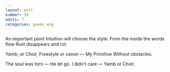 ```yaml
---
layout: post
number: 39
edits: 7
categories: poems eng
---
```


An important point
Intuition will choose the style.
From the inside the words flow 
Rust disappears and rot. 

Yamb, or Choir,
Freestyle or canon —
My Primitive 
Without obstacles. 

The soul was torn — 
He let go. 
I didn't care — 
Yamb or Choir.
